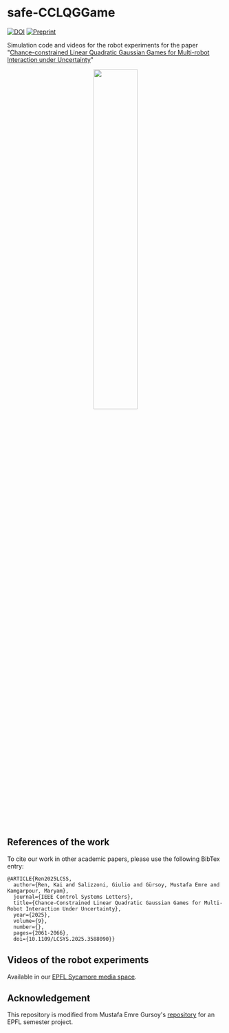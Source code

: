 # safe-CCLQGGame
[![DOI](https://img.shields.io/badge/DOI-10.1109/LCSYS.2025.3588090-green.svg)](https://doi.org/10.1109/LCSYS.2025.3588090) [![Preprint](https://img.shields.io/badge/Preprint-arXiv-blue.svg)](https://arxiv.org/abs/2503.06776)

Simulation code and videos for the robot experiments for the paper "[Chance-constrained Linear Quadratic Gaussian Games for Multi-robot Interaction under Uncertainty](https://arxiv.org/abs/2503.06776)"

<p align="center">
  <img src="https://github.com/renkai99/renkai99.github.io/blob/main/assets/img/publication_preview/multirobot.gif" width="45%" />
</p>


## References of the work
To cite our work in other academic papers, please use the following BibTex entry:
```
@ARTICLE{Ren2025LCSS,
  author={Ren, Kai and Salizzoni, Giulio and Gürsoy, Mustafa Emre and Kamgarpour, Maryam},
  journal={IEEE Control Systems Letters}, 
  title={Chance-Constrained Linear Quadratic Gaussian Games for Multi-Robot Interaction Under Uncertainty}, 
  year={2025},
  volume={9},
  number={},
  pages={2061-2066},
  doi={10.1109/LCSYS.2025.3588090}}
```

## Videos of the robot experiments
Available in our [EPFL Sycamore media space](https://mediaspace.epfl.ch/media/Chance-constrained+linear+quadratic+game+for+multi-robot+interactions/0_fabooxez).

## Acknowledgement
This repository is modified from Mustafa Emre Gursoy's [repository](https://github.com/freddiefreeloader1/CCILQGames.git) for an EPFL semester project.


